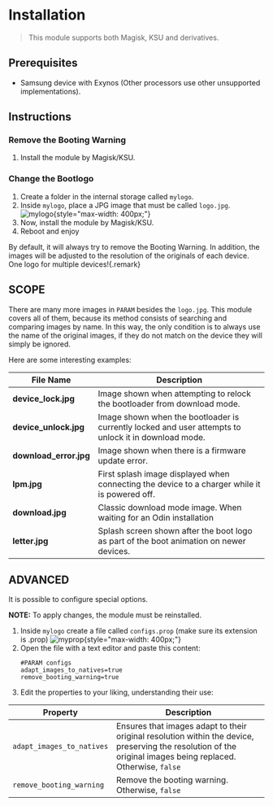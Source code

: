 # Installation

> This module supports both Magisk, KSU and derivatives.

## Prerequisites
- Samsung device with Exynos (Other processors use other unsupported implementations).

## Instructions
### Remove the Booting Warning
1. Install the module by Magisk/KSU.
### Change the Bootlogo
1. Create a folder in the internal storage called ``mylogo``.
3. Inside ``mylogo``, place a JPG image that must be called ``logo.jpg``.
   ![mylogo](https://i.ibb.co/wpg9n1z/image.png){style="max-width: 400px;"}
4. Now, install the module by Magisk/KSU.
5. Reboot and enjoy

By default, it will always try to remove the Booting Warning. In addition, the images will be adjusted to the resolution of the originals of each device. One logo for multiple devices!{.remark}

## SCOPE
There are many more images in ``PARAM`` besides the ``logo.jpg``. This module covers all of them, because its method consists of searching and comparing images by name. In this way, the only condition is to always use the name of the original images, if they do not match on the device they will simply be ignored.

Here are some interesting examples:

| **File Name**            | **Description**                                                                 |
|--------------------------|---------------------------------------------------------------------------------|
| **device_lock.jpg**       | Image shown when attempting to relock the bootloader from download mode.        |
| **device_unlock.jpg**     | Image shown when the bootloader is currently locked and user attempts to unlock it in download mode. |
| **download_error.jpg**    | Image shown when there is a firmware update error.                              |
| **lpm.jpg**               | First splash image displayed when connecting the device to a charger while it is powered off. |
| **download.jpg**          | Classic download mode image. When waiting for an Odin installation |
| **letter.jpg**            | Splash screen shown after the boot logo as part of the boot animation on newer devices. |


## ADVANCED
It is possible to configure special options.

**NOTE:** To apply changes, the module must be reinstalled.

1. Inside ``mylogo`` create a file called ``configs.prop`` (make sure its extension is .prop)
   ![myprop](https://i.ibb.co/Dg8Mwr9/image.png){style="max-width: 400px;"}
2. Open the file with a text editor and paste this content:
   ```
   #PARAM configs
   adapt_images_to_natives=true
   remove_booting_warning=true
   ```
3. Edit the properties to your liking, understanding their use:

| **Property**                    | **Description**                                                                 |
|-----------------------------|-----------------------------------------------------------------------------|
| `adapt_images_to_natives`    | Ensures that images adapt to their original resolution within the device, preserving the resolution of the original images being replaced. Otherwise, ``false`` |
| `remove_booting_warning`     | Remove the booting warning. Otherwise, ``false``                       |
